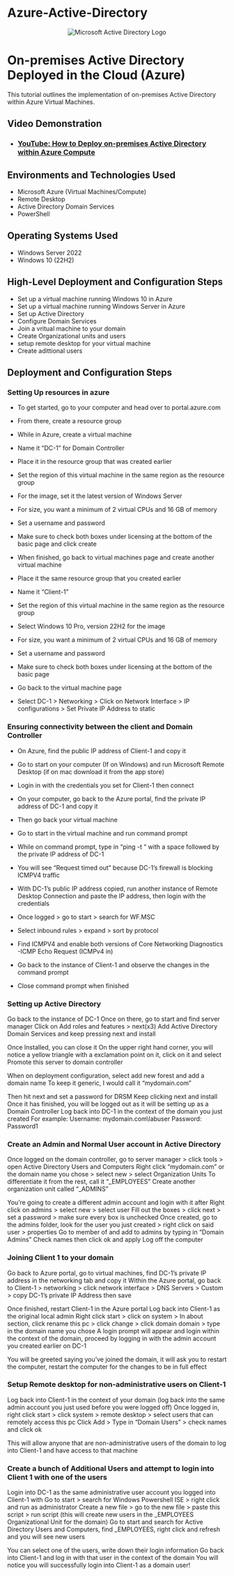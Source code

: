 # Azure-Active-Directory
<p align="center">
<img src="https://i.imgur.com/pU5A58S.png" alt="Microsoft Active Directory Logo"/>
</p>

<h1>On-premises Active Directory Deployed in the Cloud (Azure)</h1>
This tutorial outlines the implementation of on-premises Active Directory within Azure Virtual Machines.<br />


<h2>Video Demonstration</h2>

- ### [YouTube: How to Deploy on-premises Active Directory within Azure Compute](https://www.youtube.com)

<h2>Environments and Technologies Used</h2>

- Microsoft Azure (Virtual Machines/Compute)
- Remote Desktop
- Active Directory Domain Services
- PowerShell

<h2>Operating Systems Used </h2>

- Windows Server 2022
- Windows 10 (22H2)

<h2>High-Level Deployment and Configuration Steps</h2>

- Set up a virtual machine running Windows 10 in Azure
- Set up a virtual machine running Windows Server in Azure
- Set up Active Directory
- Configure Domain Services
- Join a vritual machine to your domain
- Create Organizational units and users
- setup remote desktop for your virtual machine
- Create adittional users

<h2>Deployment and Configuration Steps</h2>


### Setting Up resources in azure 
- To get started, go to your computer and head over to portal.azure.com 
- From there, create a resource group

- While in Azure, create a virtual machine  
- Name it “DC-1” for Domain Controller
- Place it in the resource group that was created earlier
- Set the region of this virtual machine in the same region as the resource group
- For the image, set it the latest version of Windows Server 
- For size, you want a minimum of 2 virtual CPUs and 16 GB of memory
- Set a username and password
- Make sure to check both boxes under licensing at the bottom of the basic page and click create

- When finished, go back to virtual machines page and create another virtual machine 
- Place it the same resource group that you created earlier 
- Name it “Client-1”
- Set the region of this virtual machine in the same region as the resource group
- Select Windows 10 Pro, version 22H2 for the image
- For size, you want a minimum of 2 virtual CPUs and 16 GB of memory
- Set a username and password 
- Make sure to check both boxes under licensing at the bottom of the basic page
- Go back to the virtual machine page 
- Select DC-1 > Networking > Click on Network Interface > IP configurations > Set Private IP Address to static

 ### Ensuring connectivity between the client and Domain Controller
- On Azure, find the public IP address of Client-1 and copy it
- Go to start on your computer (If on Windows) and run Microsoft Remote Desktop (if on mac download it from the app store)
- Login in with the credentials you set for Client-1 then connect

- On your computer, go back to the Azure portal, find the private IP address of DC-1 and copy it
- Then go back your virtual machine
- Go to start in the virtual machine and run command prompt
- While on command prompt, type in “ping -t “ with a space followed by the private IP address of DC-1
- You will see “Request timed out” because DC-1’s firewall is blocking ICMPV4 traffic

- With DC-1’s public IP address copied, run another instance of Remote Desktop Connection and paste the IP address, then login with the credentials
- Once logged > go to start  > search for WF.MSC 
- Select inbound rules > expand > sort by protocol 
- Find ICMPV4 and enable both versions of Core Networking Diagnostics -ICMP Echo Request (ICMPv4 in)

- Go back to the instance of Client-1 and observe the changes in the command prompt
- Close command prompt when finished 

### Setting up Active Directory 
Go back to the instance of DC-1
Once on there, go to start and find server manager 
Click on Add roles and features > next(x3)
Add Active Directory Domain Services and keep pressing next and install

Once Installed, you can close it 
On the upper right hand corner, you will notice a yellow triangle with a exclamation point on it, click on it and select Promote this server to domain controller 

When on deployment configuration, select add new forest and add a domain name 
To keep it generic, I would call it “mydomain.com”

Then hit next and set a password for DRSM
Keep clicking next and install
Once it has finished, you will be logged out as it will be setting up as a Domain Controller 
Log back into DC-1 in the context of the domain you just created
For example: 
Username: mydomain.com\labuser 
Password: Password1


### Create an Admin and Normal User account in Active Directory 
Once logged on the domain controller, go to server manager > click tools > open Active Directory Users and Computers 
Right click “mydomain.com” or the domain name you chose > select new > select Organization Units 
To differentiate it from the rest, call it “_EMPLOYEES” 
Create another organization unit called “_ADMINS” 

You’re going to create a different admin account and login with it after
Right click on admins > select new > select user
Fill out the boxes > click next > set a password > make sure every box is unchecked
Once created, go to the admins folder, look for the user you just created > right click on said user > properties
Go to member of and add to admins by typing in “Domain Admins”
Check names then click ok and apply
Log off the computer

### Joining Client 1 to your domain
Go back to Azure portal, go to virtual machines, find DC-1’s private IP address in the networking tab and copy it 
Within the Azure portal, go back to Client-1 > networking > click network interface > DNS Servers > Custom > copy DC-1’s private IP Address then save

Once finished, restart Client-1 in the Azure portal 
Log back into Client-1 as the original local admin 
Right click start > click on system > In about section, click rename this pc > click change > click domain domain > type in the domain name you chose 
A login prompt will appear and login within the context of the domain, proceed by logging in with the admin account you created earlier on DC-1

You will be greeted saying you’ve joined the domain, it will ask you to restart the computer, restart the computer for the changes to be in full effect

### Setup Remote desktop for non-administrative users on Client-1
 Log back into Client-1 in the context of your domain (log back into the same admin account you just used before you were logged off) 
Once logged in, right click start  > click system > remote desktop > select users that can remotely access this pc 
Click Add > Type in “Domain Users” > check names and click ok
 
This will allow anyone that are non-administrative users of the domain to log into Client-1 and have access to that machine 

### Create a bunch of Additional Users and attempt to login into Client 1 with one of the users 
Login into DC-1 as the same administrative user account you logged into Client-1 with
Go to start > search for Windows Powershell ISE > right click and run as administrator
Create a new file > go to the new file > paste this script > run script (this will create new users in the _EMPLOYEES Organizational Unit for the domain)
Go to start and search for Active Directory Users and Computers, find _EMPLOYEES, right click and refresh and you will see new users 

You can select one of the users, write down their login information
Go back into Client-1 and log in with that user in the context of the domain 
You will notice you will successfully login into Client-1 as a domain user!

